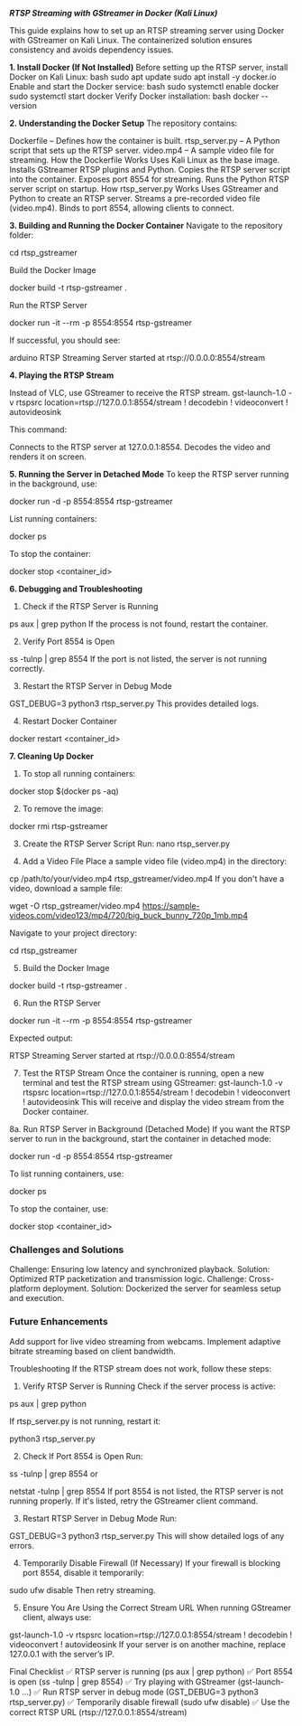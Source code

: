 ***RTSP Streaming with GStreamer in Docker (Kali Linux)***

This guide explains how to set up an RTSP streaming server using Docker with GStreamer on Kali Linux. The containerized solution ensures consistency and avoids dependency issues.

**1. Install Docker (If Not Installed)**
Before setting up the RTSP server, install Docker on Kali Linux:
    bash
    sudo apt update
    sudo apt install -y docker.io
Enable and start the Docker service:
     bash
     sudo systemctl enable docker
     sudo systemctl start docker
Verify Docker installation:
     bash
     docker --version

**2. Understanding the Docker Setup**
The repository contains:

Dockerfile – Defines how the container is built.
rtsp_server.py – A Python script that sets up the RTSP server.
video.mp4 – A sample video file for streaming.
How the Dockerfile Works
Uses Kali Linux as the base image.
Installs GStreamer RTSP plugins and Python.
Copies the RTSP server script into the container.
Exposes port 8554 for streaming.
Runs the Python RTSP server script on startup.
How rtsp_server.py Works
Uses GStreamer and Python to create an RTSP server.
Streams a pre-recorded video file (video.mp4).
Binds to port 8554, allowing clients to connect.

**3. Building and Running the Docker Container**
Navigate to the repository folder:

cd rtsp_gstreamer

Build the Docker Image

docker build -t rtsp-gstreamer .

Run the RTSP Server

docker run -it --rm -p 8554:8554 rtsp-gstreamer

If successful, you should see:

arduino
RTSP Streaming Server started at rtsp://0.0.0.0:8554/stream

**4. Playing the RTSP Stream**

Instead of VLC, use GStreamer to receive the RTSP stream.
gst-launch-1.0 -v rtspsrc location=rtsp://127.0.0.1:8554/stream ! decodebin ! videoconvert ! autovideosink

This command:

Connects to the RTSP server at 127.0.0.1:8554.
Decodes the video and renders it on screen.

**5. Running the Server in Detached Mode**
To keep the RTSP server running in the background, use:

docker run -d -p 8554:8554 rtsp-gstreamer

List running containers:

docker ps

To stop the container:

docker stop <container_id>

**6. Debugging and Troubleshooting**

1. Check if the RTSP Server is Running

ps aux | grep python
If the process is not found, restart the container.

2. Verify Port 8554 is Open

ss -tulnp | grep 8554
If the port is not listed, the server is not running correctly.

3. Restart the RTSP Server in Debug Mode

GST_DEBUG=3 python3 rtsp_server.py
This provides detailed logs.

4. Restart Docker Container

docker restart <container_id>

**7. Cleaning Up Docker**
1. To stop all running containers:

docker stop $(docker ps -aq)

2. To remove the image:

docker rmi rtsp-gstreamer

3. Create the RTSP Server Script
Run:
nano rtsp_server.py

4. Add a Video File
Place a sample video file (video.mp4) in the directory:

cp /path/to/your/video.mp4 rtsp_gstreamer/video.mp4
If you don't have a video, download a sample file:

wget -O rtsp_gstreamer/video.mp4 https://sample-videos.com/video123/mp4/720/big_buck_bunny_720p_1mb.mp4

Navigate to your project directory:

cd rtsp_gstreamer

5. Build the Docker Image

docker build -t rtsp-gstreamer .

6. Run the RTSP Server

docker run -it --rm -p 8554:8554 rtsp-gstreamer

Expected output:

RTSP Streaming Server started at rtsp://0.0.0.0:8554/stream

7. Test the RTSP Stream
Once the container is running, open a new terminal and test the RTSP stream using GStreamer:
gst-launch-1.0 -v rtspsrc location=rtsp://127.0.0.1:8554/stream ! decodebin ! videoconvert ! autovideosink
This will receive and display the video stream from the Docker container.

8a. Run RTSP Server in Background (Detached Mode)
If you want the RTSP server to run in the background, start the container in detached mode:

docker run -d -p 8554:8554 rtsp-gstreamer

To list running containers, use:

docker ps

To stop the container, use:

docker stop <container_id>

### Challenges and Solutions
Challenge: Ensuring low latency and synchronized playback.
Solution: Optimized RTP packetization and transmission logic.
Challenge: Cross-platform deployment.
Solution: Dockerized the server for seamless setup and execution.

### Future Enhancements
Add support for live video streaming from webcams.
Implement adaptive bitrate streaming based on client bandwidth.

Troubleshooting
If the RTSP stream does not work, follow these steps:

1. Verify RTSP Server is Running
Check if the server process is active:

ps aux | grep python

If rtsp_server.py is not running, restart it:

python3 rtsp_server.py

2. Check If Port 8554 is Open
Run:

ss -tulnp | grep 8554
or

netstat -tulnp | grep 8554
If port 8554 is not listed, the RTSP server is not running properly.
If it's listed, retry the GStreamer client command.

3. Restart RTSP Server in Debug Mode
Run:

GST_DEBUG=3 python3 rtsp_server.py
This will show detailed logs of any errors.

4. Temporarily Disable Firewall (If Necessary)
If your firewall is blocking port 8554, disable it temporarily:

sudo ufw disable
Then retry streaming.

5. Ensure You Are Using the Correct Stream URL
When running GStreamer client, always use:

gst-launch-1.0 -v rtspsrc location=rtsp://127.0.0.1:8554/stream ! decodebin ! videoconvert ! autovideosink
If your server is on another machine, replace 127.0.0.1 with the server’s IP.

Final Checklist
✅ RTSP server is running (ps aux | grep python)
✅ Port 8554 is open (ss -tulnp | grep 8554)
✅ Try playing with GStreamer (gst-launch-1.0 ...)
✅ Run RTSP server in debug mode (GST_DEBUG=3 python3 rtsp_server.py)
✅ Temporarily disable firewall (sudo ufw disable)
✅ Use the correct RTSP URL (rtsp://127.0.0.1:8554/stream)
